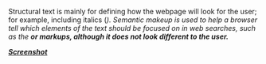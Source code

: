 Structural text is mainly for defining how the webpage will look for the user; for example, including italics (<i>). Semantic makeup is used to help a browser tell which elements of the text should be focused on in web searches, such as the <strong> or <cite> markups, although it does not look different to the user.

[Screenshot](./images/assignment-06-screenshot.jpg)
